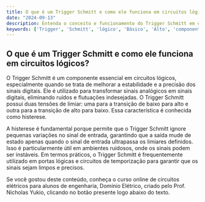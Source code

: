 ```yaml
---
title: O que é um Trigger Schmitt e como ele funciona em circuitos lógicos?
date: "2024-09-13"
description: Entenda o conceito e funcionamento do Trigger Schmitt em circuitos lógicos.
keywords: ['Trigger', 'Schmitt', 'lógico', 'Básico', 'Alto', 'componente', 'porta']
---
```


## O que é um Trigger Schmitt e como ele funciona em circuitos lógicos?

O Trigger Schmitt é um componente essencial em circuitos lógicos, especialmente quando se trata de melhorar a estabilidade e a precisão dos sinais digitais. Ele é utilizado para transformar sinais analógicos em sinais digitais, eliminando ruídos e flutuações indesejadas. O Trigger Schmitt possui duas tensões de limiar: uma para a transição de baixo para alto e outra para a transição de alto para baixo. Essa característica é conhecida como histerese.

A histerese é fundamental porque permite que o Trigger Schmitt ignore pequenas variações no sinal de entrada, garantindo que a saída mude de estado apenas quando o sinal de entrada ultrapassa os limiares definidos. Isso é particularmente útil em ambientes ruidosos, onde os sinais podem ser instáveis. Em termos práticos, o Trigger Schmitt é frequentemente utilizado em portas lógicas e circuitos de temporização para garantir que os sinais sejam limpos e precisos.

Se você gostou deste conteúdo, conheça o curso online de circuitos elétricos para alunos de engenharia, Domínio Elétrico, criado pelo Prof. Nicholas Yukio, clicando no botão presente logo abaixo do texto.